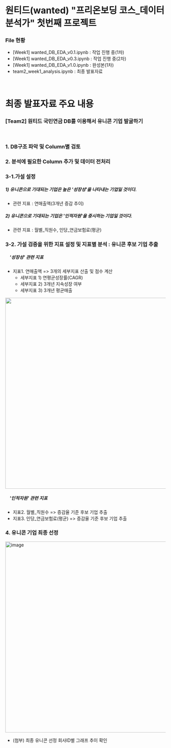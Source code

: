 # 원티드(wanted) "프리온보딩 코스_데이터 분석가" 첫번째 프로젝트

### File 현황

- [Week1] wanted_DB_EDA_v0.1.ipynb : 작업 진행 중(1차)
- [Week1] wanted_DB_EDA_v0.3.ipynb : 작업 진행 중(2차)
- [Week1] wanted_DB_EDA_v1.0.ipynb : 완성본(1차)
- team2_week1_analysis.ipynb : 최종 발표자료

<br/>

# 최종 발표자료 주요 내용

### [Team2] 원티드 국민연금 DB를 이용해서 유니콘 기업 발굴하기

<br/>

### 1. DB구조 파악 및 Column별 검토

### 2. 분석에 필요한 Column 추가 및 데이터 전처리

### 3-1.가설 설정

##### 1) 유니콘으로 기대되는 기업은 높은 '성장성'을 나타내는 기업일 것이다.

- 관련 지표 : 연매출액(3개년 증감 추이)

##### 2) 유니콘으로 기대되는 기업은 '인적자원'을 중시하는 기업일 것이다.

- 관련 지표 : 월별_직원수, 인당_연금보험료(평균)

### 3-2. 가설 검증을 위한 지표 설정 및 지표별 분석 : 유니콘 후보 기업 추출

##### &nbsp;&nbsp;&nbsp; '성장성' 관련 지표

- 지표1. 연매출액 => 3개의 세부지표 산출 및 점수 계산
  - 세부지표 1) 연평균성장률(CAGR)
  - 세부지표 2) 3개년 지속성장 여부
  - 세부지표 3) 3개년 평균매출

<img src="https://user-images.githubusercontent.com/76440511/132988789-4b4c1706-9628-40d4-9d7a-413caa3396d5.png" width="600">

##### &nbsp;&nbsp;&nbsp; '인적자원' 관련 지표

- 지표2. 월별_직원수 => 증감율 기준 후보 기업 추출
- 지표3. 인당_연금보험료(평균) => 증감율 기준 후보 기업 추출

### 4. 유니콘 기업 최종 선정
<img width="600" alt="image" src="https://user-images.githubusercontent.com/76440511/153357083-b0a9f0e8-3fe6-444b-a5c3-fbfaa4eea421.png">

- (첨부) 최종 유니콘 선정 회사ID별 그래프 추이 확인
